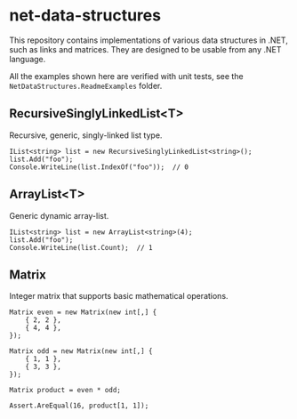 # net-data-structures

This repository contains implementations of various data structures in .NET, such as links and matrices.
They are designed to be usable from any .NET language.

All the examples shown here are verified with unit tests, see the `NetDataStructures.ReadmeExamples` folder.

## RecursiveSinglyLinkedList&lt;T&gt;

Recursive, generic, singly-linked list type.

```CSharp
IList<string> list = new RecursiveSinglyLinkedList<string>();
list.Add("foo");
Console.WriteLine(list.IndexOf("foo"));  // 0
```

## ArrayList&lt;T&gt;

Generic dynamic array-list.

```CSharp
IList<string> list = new ArrayList<string>(4);
list.Add("foo");
Console.WriteLine(list.Count);  // 1
```

## Matrix

Integer matrix that supports basic mathematical operations.

```CSharp
Matrix even = new Matrix(new int[,] {
    { 2, 2 },
    { 4, 4 },
});

Matrix odd = new Matrix(new int[,] {
    { 1, 1 },
    { 3, 3 },
});

Matrix product = even * odd;

Assert.AreEqual(16, product[1, 1]);
```
